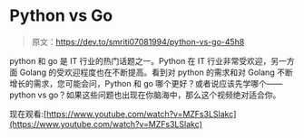 # Python vs Go

> 原文：<https://dev.to/smriti07081994/python-vs-go-45h8>

python 和 go 是 IT 行业的热门话题之一。Python 在 IT 行业非常受欢迎，另一方面 Golang 的受欢迎程度也在不断提高。看到对 python 的需求和对 Golang 不断增长的需求，您可能会问，Python 和 go 哪个更好？或者说应该先学哪个——python vs go？如果这些问题也出现在你脑海中，那么这个视频绝对适合你。

现在观看:[https://www.youtube.com/watch?v=MZFs3LSlakc](https://www.youtube.com/watch?v=MZFs3LSlakc)